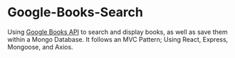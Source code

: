 # Google-Books-Search

Using [Google Books API](https://developers.google.com/books/) to search and display books, as well as save them within
a Mongo Database. It follows an MVC Pattern; Using React, Express, Mongoose, and Axios.
